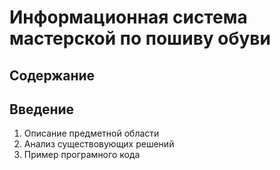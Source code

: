 # Информационная система мастерской по пошиву обуви
## Содержание
## Введение
1. Описание предметной области
2. Анализ существовующих решений
3. Пример програмного кода
